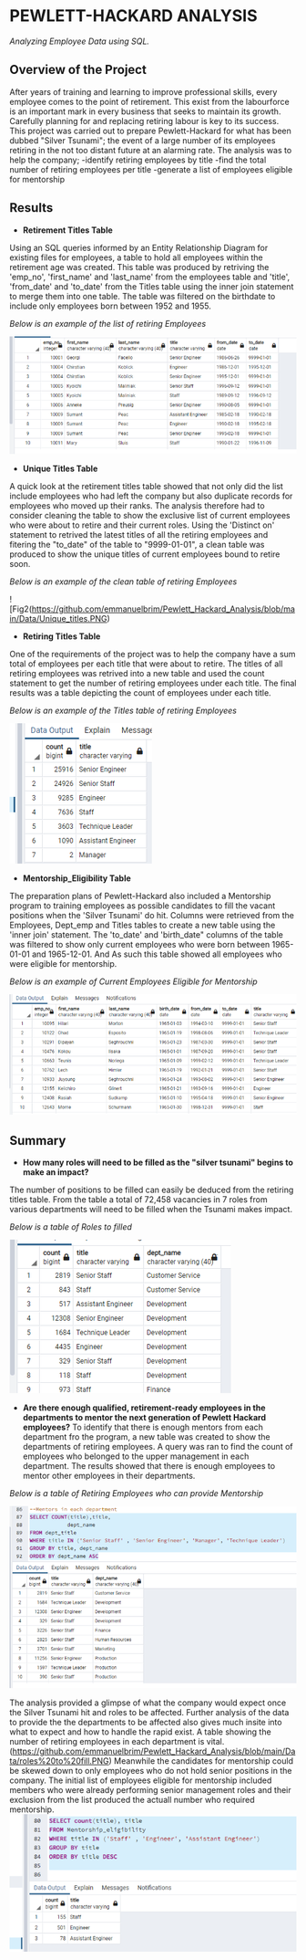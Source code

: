 # PEWLETT-HACKARD ANALYSIS

_Analyzing Employee Data using SQL._

## Overview of the Project

After years of training and learning to improve professional skills, every employee comes to the point of retirement. This exist from the labourforce is an important mark in every business that seeks to maintain its growth. Carefully planning for and replacing retiring labour is key to its success.
This project was carried out to prepare Pewlett-Hackard for what has been dubbed "Silver Tsunami"; the event of a large number of its employees retiring in the not too distant future at an alarming rate. 
The analysis was to help the company;
-identify retiring employees by title
-find the total number of retiring employees per title
-generate a list of employees eligible for mentorship


## Results

* **Retirement Titles Table**

Using an SQL queries informed by an Entity Relationship Diagram for existing files for employees, a table to hold all employees within the retirement age was created.
This table was produced by retriving the 'emp_no', 'first_name' and 'last_name' from the employees table and 'title', 'from_date' and 'to_date' from the Titles table using the inner join statement to merge them into one table. The table was filtered on the birthdate to include only employees born between 1952 and 1955.

_Below is an example of the list of retiring Employees_

![Fig1](https://github.com/emmanuelbrim/Pewlett_Hackard_Analysis/blob/main/Data/retirement_titles.PNG)


* **Unique Titles Table**

A quick look at the retirement titles table showed that not only did the list include employees who had left the company but also duplicate records for employees who moved up their ranks. The analysis therefore had to consider cleaning the table to show the exclusive list of current employees who were about to retire and their current roles.
Using the 'Distinct on' statement to retrived the latest titles of all the retiring employees and fitering the "to_date" of the table to "9999-01-01", a clean table was produced to show the unique titles of current employees bound to retire soon. 

_Below is an example of the clean table of retiring Employees_

![Fig2(https://github.com/emmanuelbrim/Pewlett_Hackard_Analysis/blob/main/Data/Unique_titles.PNG)


* **Retiring Titles Table**

One of the requirements of the project was to help the company have a sum total of employees per each title that were about to retire.
The titles of all retiring employees was retrived into a new table and used the count statement to get the number of retiring employees under each title.
The final results was a table depicting the count of employees under each title.

_Below is an example of the Titles table of retiring Employees_

![Fig3](https://github.com/emmanuelbrim/Pewlett_Hackard_Analysis/blob/main/Data/retiring_titles.PNG)


* **Mentorship_Eligibility Table**

The preparation plans of Pewlett-Hackard also included a Mentorship program to training employees as possible candidates to fill the vacant positions when the 'Silver Tsunami' do hit. Columns were retrieved from the Employees, Dept_emp and Titles tables to create a new table using the 'inner join' statement.
The 'to_date' and 'birth_date" columns of the table was filtered to show only current employees who were born between 1965-01-01 and 1965-12-01.
And As such this table showed all employees who were eligible for mentorship.

_Below is an example of Current Employees Eligible for Mentorship_

![Fig4](https://github.com/emmanuelbrim/Pewlett_Hackard_Analysis/blob/main/Data/mentorship_eligibility.PNG)


## Summary

* **How many roles will need to be filled as the "silver tsunami" begins to make an impact?**

The number of positions to be filled can easily be deduced from the retiring titles table. 
From the table a total of 72,458 vacancies in 7 roles from various departments will need to be filled when the Tsunami makes impact. 

_Below is a table of Roles to filled_

![Fig5](https://github.com/emmanuelbrim/Pewlett_Hackard_Analysis/blob/main/Data/roles%20to%20fill.PNG)

* **Are there enough qualified, retirement-ready employees in the departments to mentor the next generation of Pewlett Hackard employees?**
To identify that there is enough mentors from each department fro the program, a new table was created to show the departments of retiring employees.
A query was ran to find the count of employees who belonged to the upper management in each department. The results showed that there is enough employees to mentor other employees in their departments.

_Below is a table of Retiring Employees who can provide Mentorship_

![Fig6](https://github.com/emmanuelbrim/Pewlett_Hackard_Analysis/blob/main/Data/Mentors.PNG)

The analysis provided a glimpse of what the company would expect once the Silver Tsunami hit and roles to be affected.
Further analysis of the data to provide the the departments to be affected also gives much insite into what to expect and how to handle the rapid exist.
A table showing the number of retiring employees in each department is vital.
(https://github.com/emmanuelbrim/Pewlett_Hackard_Analysis/blob/main/Data/roles%20to%20fill.PNG)
Meanwhile the candidates for mentorship could be skewed down to only employees who do not hold senior positions in the company. The initial list of employees eligible for mentorship included members who were already performing senior management roles and their exclusion from the list produced the actuall number who required mentorship. 
![Fig6](https://github.com/emmanuelbrim/Pewlett_Hackard_Analysis/blob/main/Data/Mentees.PNG)

